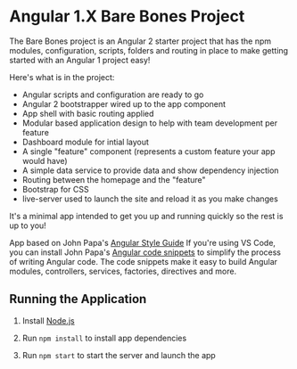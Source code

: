 # Angular 1.X Bare Bones Project

The Bare Bones project is an Angular 2 starter project that has the npm modules, 
configuration, scripts, folders and routing in place to make getting started 
with an Angular 1 project easy!

Here's what is in the project:

* Angular scripts and configuration are ready to go
* Angular 2 bootstrapper wired up to the app component
* App shell with basic routing applied
* Modular based application design to help with team development per feature
* Dashboard module for intial layout 
* A single "feature" component (represents a custom feature your app would have)
* A simple data service to provide data and show dependency injection
* Routing between the homepage and the "feature"
* Bootstrap for CSS
* live-server used to launch the site and reload it as you make changes

It's a minimal app intended to get you up and running quickly so the rest is up to you!

App based on John Papa's [Angular Style Guide](https://github.com/johnpapa/angular-styleguide)
If you're using VS Code, you can install John Papa's [Angular code snippets](https://marketplace.visualstudio.com/items?itemName=johnpapa.Angular1) 
to simplify the process of writing Angular code. The code snippets make it easy
to build Angular modules, controllers, services, factories, directives and more.


## Running the Application

1. Install [Node.js](http://nodejs.org)

1. Run `npm install` to install app dependencies

1. Run `npm start` to start the server and launch the app